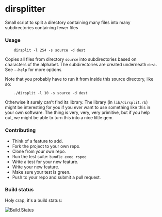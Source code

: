 dirsplitter
===========

Small script to split a directory containing many files into many subdirectories containing fewer files


### Usage

```
    dirsplit -l 254 -s source -d dest
```

Copies all files from directory `source` into subdirectories based on characters of the alphabet. The subdirectories are created underneath `dest`. See `--help` for more options.

Note that you probably have to run it from inside this source directory, like so:

```
    ./dirsplit -l 10 -s source -d dest
```

Otherwise it surely can't find its library. The library (in `lib/dirsplit.rb`) might be interesting for you if you ever want to use something like this in your own software. The thing is very, very, very primitive, but if you help out, we might be able to turn this into a nice little gem.

### Contributing

* Think of a feature to add.
* Fork the project to your own repo.
* Clone from your own repo.
* Run the test suite: `bundle exec rspec`
* Write a test for your new feature.
* Write your new feature.
* Make sure your test is green.
* Push to your repo and submit a pull request.

### Build status

Holy crap, it's a build status:

[![Build Status](https://travis-ci.org/psy-q/dirsplitter.png?branch=master)](https://travis-ci.org/psy-q/dirsplitter)
